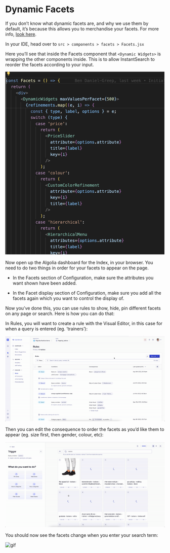 # Dynamic Facets

If you don’t know what dynamic facets are, and why we use them by default, it’s because this allows you to merchandise your facets. For more info, [look here](https://www.algolia.com/doc/guides/solutions/ecommerce/business-users/ongoing-optimizations/merchandise-facets/#configure-facet-ordering).

In your IDE, head over to `src > components > facets > Facets.jsx`

Here you’ll see that inside the Facets component that `<Dynamic Widgets>` is wrapping the other components inside. This is to allow InstantSearch to reorder the facets according to your input.

![Image](../media/dynamicfacets1.png)

Now open up the Algolia dashboard for the Index, in your browser. You need to do two things in order for your facets to appear on the page.

- In the Facets section of Configuration, make sure the attributes you want shown have been added.

- In the Facet display section of Configuration, make sure you add all the facets again which you want to control the display of.

Now you’ve done this, you can use rules to show, hide, pin different facets on any page or search. Here is how you can do that:

In Rules, you will want to create a rule with the Visual Editor, in this case for when a query is entered (eg. ‘trainers’):

![gif](../media/dynamicquery.gif)

Then you can edit the consequence to order the facets as you’d like them to appear (eg. size first, then gender, colour, etc):

![gif](../media/dynamicfacets2.gif)

You should now see the facets change when you enter your search term:

![gif](../media/dynamicResults.gif)
